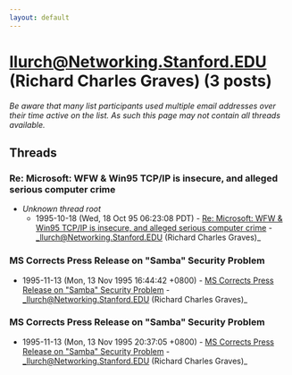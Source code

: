 ```yaml
---
layout: default
---
```


# llurch@Networking.Stanford.EDU (Richard Charles Graves) (3 posts)

_Be aware that many list participants used multiple email addresses over their time active on the list. As such this page may not contain all threads available._

## Threads

### Re: Microsoft: WFW & Win95 TCP/IP is insecure, and alleged serious computer crime
+ _Unknown thread root_
  + 1995-10-18 (Wed, 18 Oct 95 06:23:08 PDT) - [Re: Microsoft: WFW & Win95 TCP/IP is insecure, and alleged serious computer crime](/archive/1995/10/ed9a248a98c6a03950a809dca7ac26a05ef6079f6a0aebcee589f1f1cec73f01) - _llurch@Networking.Stanford.EDU (Richard Charles Graves)_

### MS Corrects Press Release on "Samba" Security Problem
+ 1995-11-13 (Mon, 13 Nov 1995 16:44:42 +0800) - [MS Corrects Press Release on "Samba" Security Problem](/archive/1995/11/8e053291a78423940878db20782e83f2593740a2605ea0f80a210230560920f2) - _llurch@Networking.Stanford.EDU (Richard Charles Graves)_

### MS Corrects Press Release on "Samba" Security Problem
+ 1995-11-13 (Mon, 13 Nov 1995 20:37:05 +0800) - [MS Corrects Press Release on "Samba" Security Problem](/archive/1995/11/5f626e72adba1fb176dad26387c12746936e9d21b35e6ef4c9191f081c9c7d85) - _llurch@Networking.Stanford.EDU (Richard Charles Graves)_

